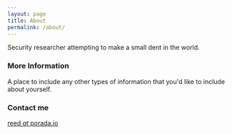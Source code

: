 ```yaml
---
layout: page
title: About
permalink: /about/
---
```


Security researcher attempting to make a small dent in the world.

### More Information

A place to include any other types of information that you'd like to include about yourself.

### Contact me

[reed _at_ porada.io](mailto:reed@porada.io)
